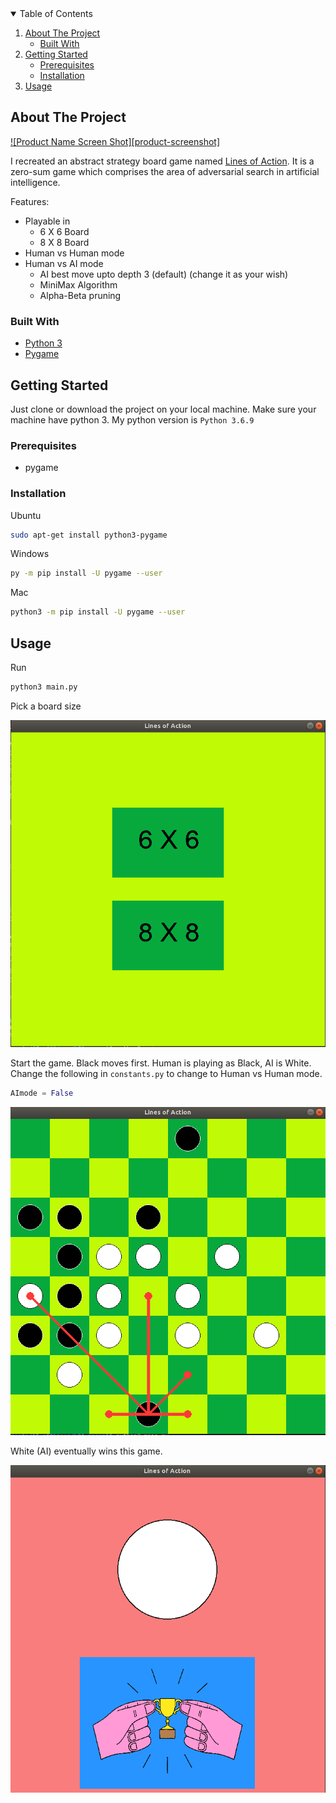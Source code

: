 
<!-- TABLE OF CONTENTS -->
<details open="open">
  <summary>Table of Contents</summary>
  <ol>
    <li>
      <a href="#about-the-project">About The Project</a>
      <ul>
        <li><a href="#built-with">Built With</a></li>
      </ul>
    </li>
    <li>
      <a href="#getting-started">Getting Started</a>
      <ul>
        <li><a href="#prerequisites">Prerequisites</a></li>
        <li><a href="#installation">Installation</a></li>
      </ul>
    </li>
    <li><a href="#usage">Usage</a></li>
  </ol>
</details>



<!-- ABOUT THE PROJECT -->
## About The Project

[![Product Name Screen Shot][product-screenshot]](https://example.com)

I recreated an abstract strategy board game named [Lines of Action](https://cutt.ly/QhTCLUH "Lines of Action-Wikipedia"). It is a zero-sum game which comprises the area of adversarial search in artificial intelligence. 

Features:
* Playable in 
    * 6 X 6 Board
    * 8 X 8 Board
* Human vs Human mode
* Human vs AI mode
    * AI best move upto depth 3 (default) (change it as your wish)
    * MiniMax Algorithm
    * Alpha-Beta pruning

### Built With

* [Python 3](https://www.python.org/)
* [Pygame](https://www.pygame.org/news)


<!-- GETTING STARTED -->
## Getting Started

Just clone or download the project on your local machine. Make sure your machine have python 3. My python version is `Python 3.6.9`

### Prerequisites

* pygame


### Installation

Ubuntu
```sh
sudo apt-get install python3-pygame
```
Windows
```sh
py -m pip install -U pygame --user
```
Mac
```sh
python3 -m pip install -U pygame --user
```

<!-- USAGE EXAMPLES -->
## Usage

Run
```sh
python3 main.py
```
Pick a board size 

![Starting page](images/ss1.png)

Start the game. Black moves first. Human is playing as Black, AI is White.
Change the following in `constants.py` to change to Human vs Human mode.
```python
AImode = False
```

![Starting page](images/ss2.png)

White (AI) eventually wins this game.

![Starting page](images/ss3.png)



